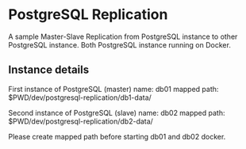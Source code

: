 # PostgreSQL Replication

A sample Master-Slave Replication from PostgreSQL instance to other PostgreSQL instance.
Both PostgreSQL instance running on Docker.

## Instance details

First instance of PostgreSQL (master)
name: db01
mapped path: $PWD/dev/postgresql-replication/db1-data/

Second instance of PostgreSQL (slave)
name: db02
mapped path: $PWD/dev/postgresql-replication/db2-data/

Please create mapped path before starting db01 and db02 docker.
